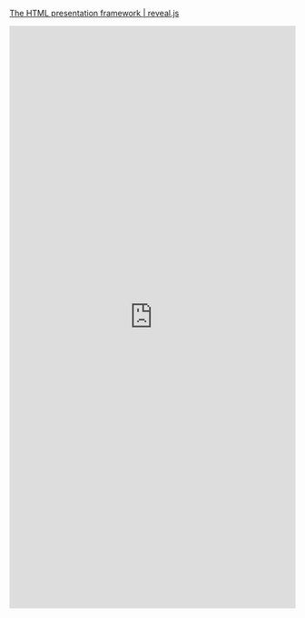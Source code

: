[The HTML presentation framework | reveal.js](https://revealjs.com/?demo)

<iframe border=0 frameborder=0 width="100%" height="1024" src="https://baidu.com"></iframe>


